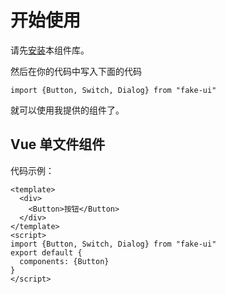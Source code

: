 # 开始使用
请先[安装](#/doc/install)本组件库。

然后在你的代码中写入下面的代码

```
import {Button, Switch, Dialog} from "fake-ui"
```

就可以使用我提供的组件了。

## Vue 单文件组件

代码示例：

```
<template>
  <div>
    <Button>按钮</Button>
  </div>
</template>
<script>
import {Button, Switch, Dialog} from "fake-ui"
export default {
  components: {Button}
}
</script>
```